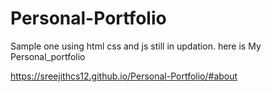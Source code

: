 # Personal-Portfolio

Sample one using html css and js
still in updation.
   here is My Personal_portfolio
   
https://sreejithcs12.github.io/Personal-Portfolio/#about
